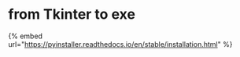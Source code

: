 # from Tkinter to exe

{% embed url="https://pyinstaller.readthedocs.io/en/stable/installation.html" %}
